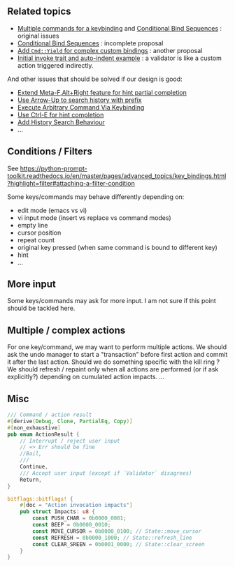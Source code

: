 ## Related topics

* [Multiple commands for a keybinding](https://github.com/kkawakam/rustyline/issues/306) and
  [Conditional Bind Sequences](https://github.com/kkawakam/rustyline/issues/269) : original issues
* [Conditional Bind Sequences](https://github.com/kkawakam/rustyline/pull/293) : incomplete proposal
* [Add `Cmd::Yield` for complex custom bindings](https://github.com/kkawakam/rustyline/pull/342) : another proposal
* [Initial invoke trait and auto-indent example](https://github.com/kkawakam/rustyline/pull/466) : a validator is like a custom action triggered indirectly.

And other issues that should be solved if our design is good:
* [Extend Meta-F,Alt+Right feature for hint partial completion](https://github.com/kkawakam/rustyline/pull/430)
* [Use Arrow-Up to search history with prefix](https://github.com/kkawakam/rustyline/issues/423)
* [Execute Arbitrary Command Via Keybinding](https://github.com/kkawakam/rustyline/issues/418)
* [Use Ctrl-E for hint completion](https://github.com/kkawakam/rustyline/pull/407)
* [Add History Search Behaviour](https://github.com/kkawakam/rustyline/pull/424)
* ...

## Conditions / Filters
See https://python-prompt-toolkit.readthedocs.io/en/master/pages/advanced_topics/key_bindings.html?highlight=filter#attaching-a-filter-condition

Some keys/commands may behave differently depending on:
 * edit mode (emacs vs vi)
 * vi input mode (insert vs replace vs command modes)
 * empty line
 * cursor position
 * repeat count
 * original key pressed (when same command is bound to different key)
 * hint
 * ...

## More input
Some keys/commands may ask for more input.
I am not sure if this point should be tackled here.

## Multiple / complex actions
For one key/command, we may want to perform multiple actions.
We should ask the undo manager to start a "transaction" before first action and commit it after the last action.
Should we do something specific with the kill ring ?
We should refresh / repaint only when all actions are performed (or if ask explicitly?) depending on cumulated action impacts.
...

## Misc

```rust
/// Command / action result
#[derive(Debug, Clone, PartialEq, Copy)]
#[non_exhaustive]
pub enum ActionResult {
    // Interrupt / reject user input
    // => Err should be fine
    //Bail,
    ///
    Continue,
    /// Accept user input (except if `Validator` disagrees)
    Return,
}
```
```rust
bitflags::bitflags! {
    #[doc = "Action invocation impacts"]
    pub struct Impacts: u8 {
        const PUSH_CHAR = 0b0000_0001;
        const BEEP = 0b0000_0010;
        const MOVE_CURSOR = 0b0000_0100; // State::move_cursor
        const REFRESH = 0b0000_1000; // State::refresh_line
        const CLEAR_SREEN = 0b0001_0000; // State::clear_screen
    }
}
```
